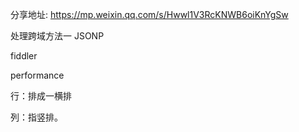 分享地址:  https://mp.weixin.qq.com/s/Hwwl1V3RcKNWB6oiKnYgSw

处理跨域方法一     JSONP

fiddler    


performance


行：排成一横排

列：指竖排。
